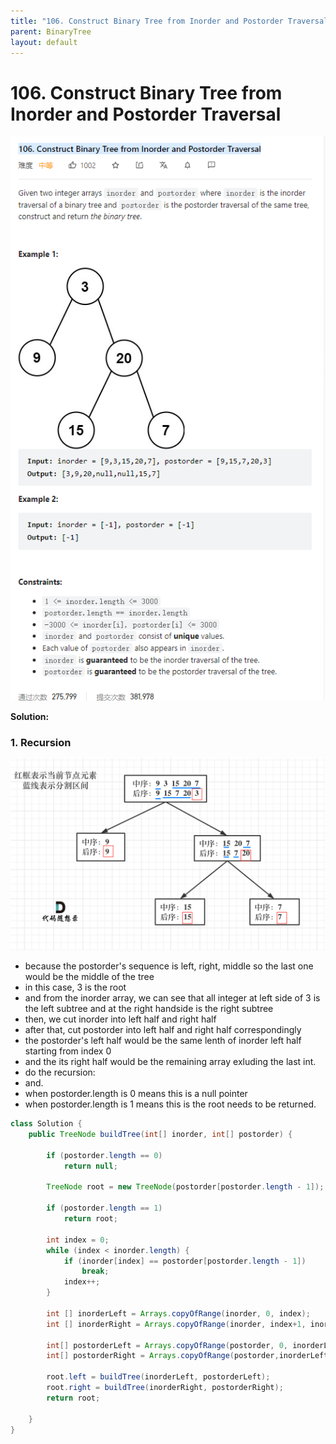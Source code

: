 ```yaml
---
title: "106. Construct Binary Tree from Inorder and Postorder Traversal"
parent: BinaryTree
layout: default
---
```


# 106. Construct Binary Tree from Inorder and Postorder Traversal

![Example](../../assets/106.png)

**Solution:**

### 1. Recursion

![Example](../../assets/106-1.png)

- because the postorder's sequence is left, right, middle so the last one would be the middle of the tree
- in this case, 3 is the root
- and from the inorder array, we can see that all integer at left side of 3 is the left subtree and at the right handside is the right subtree
- then, we cut inorder into left half and right half
- after that, cut postorder into left half and right half correspondingly
- the postorder's left half would be the same lenth of inorder left half starting from index 0
- and the its right half would be the remaining array exluding the last int.
- do the recursion:
- and.
- when postorder.length is 0 means this is a null pointer
- when postorder.length is 1 means this is the root needs to be returned.

```java
class Solution {
    public TreeNode buildTree(int[] inorder, int[] postorder) {

        if (postorder.length == 0)
            return null;

        TreeNode root = new TreeNode(postorder[postorder.length - 1]);

        if (postorder.length == 1)
            return root;

        int index = 0;
        while (index < inorder.length) {
            if (inorder[index] == postorder[postorder.length - 1])
                break;
            index++;
        }

        int [] inorderLeft = Arrays.copyOfRange(inorder, 0, index);
        int [] inorderRight = Arrays.copyOfRange(inorder, index+1, inorder.length);

        int[] postorderLeft = Arrays.copyOfRange(postorder, 0, inorderLeft.length);
        int[] postorderRight = Arrays.copyOfRange(postorder,inorderLeft.length , postorder.length-1);

        root.left = buildTree(inorderLeft, postorderLeft);
        root.right = buildTree(inorderRight, postorderRight);
        return root;

    }
}

```
